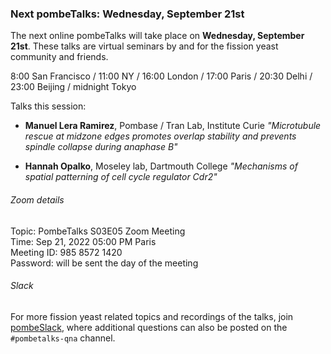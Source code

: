 ### Next pombeTalks: Wednesday, September  21st
<!-- newsfeed_thumbnail: PombeTalks32px.png -->

The next online pombeTalks will take place on **Wednesday, September 21st**.
These talks are virtual seminars by and for the fission yeast
community and friends.

8:00 San Francisco / 11:00 NY / 16:00 London / 17:00 Paris / 20:30 Delhi / 23:00 Beijing / midnight Tokyo

Talks this session:

 - **Manuel Lera Ramirez**, Pombase / Tran Lab, Institute Curie
   *"Microtubule rescue at midzone edges promotes overlap stability and prevents spindle collapse during anaphase B"*

 - **Hannah Opalko**, Moseley lab, Dartmouth College
   *"Mechanisms of spatial patterning of cell cycle regulator Cdr2"*


###### Zoom details

Topic: PombeTalks S03E05 Zoom Meeting \
Time: Sep 21, 2022 05:00 PM Paris \
Meeting ID: 985 8572 1420 \
Password: will be sent the day of the meeting

###### Slack

For more fission yeast related topics and recordings of the talks,
join [pombeSlack](http://spombe.slack.com), where additional questions
can also be posted on the `#pombetalks-qna` channel.

